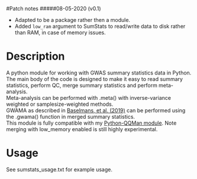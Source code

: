 #Patch notes
#####08-05-2020 (v0.1)
 - Adapted to be a package rather then a module.
 - Added `low_ram` argument to SumStats to read/write data to disk rather than RAM, in case of memory issues.  

# Description

A python module for working with GWAS summary statistics data in Python. <br/>
The main body of the code is designed to make it easy to read summary statistics, perform QC, merge summary statistics and perform meta-analysis.<br/>
Meta-analysis can be performed with .meta() with inverse-variance weighted or samplesize-weighted methods.<br/>
GWAMA as described in [Baselmans, et al. (2019)](https://www.nature.com/articles/s41588-018-0320-8) can be performed using the .gwama() function in merged summary statistics. <br/>
This module is fully compatible with my [Python-QQMan module](https://github.com/matthijsz/qqman).
Note merging with low_memory enabled is still highly experimental.

# Usage

See sumstats_usage.txt for example usage.

